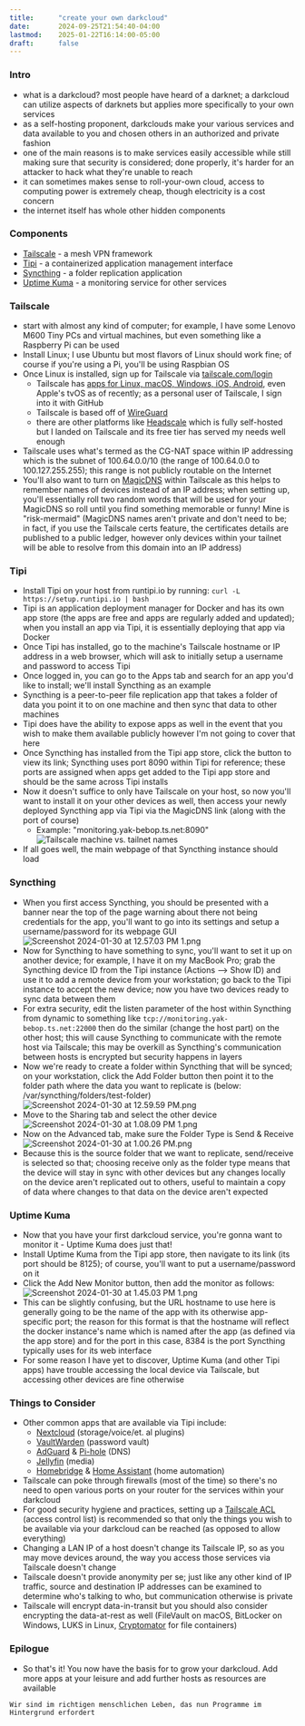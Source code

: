 ```yaml
---
title:      "create your own darkcloud"
date:       2024-09-25T21:54:40-04:00
lastmod:    2025-01-22T16:14:00-05:00
draft:      false
---
```


### Intro

- what is a darkcloud? most people have heard of a darknet; a darkcloud can utilize aspects of darknets but applies more specifically to your own services
- as a self-hosting proponent, darkclouds make your various services and data available to you and chosen others in an authorized and private fashion
- one of the main reasons is to make services easily accessible while still making sure that security is considered; done properly, it's harder for an attacker to hack what they're unable to reach
- it can sometimes makes sense to roll-your-own cloud, access to computing power is extremely cheap, though electricity is a cost concern
- the internet itself has whole other hidden components

### Components

- [Tailscale](https://tailscale.com/) - a mesh VPN framework
- [Tipi](https://runtipi.io/) - a containerized application management interface
- [Syncthing](https://syncthing.net/) - a folder replication application
- [Uptime Kuma](https://uptime.kuma.pet/) - a monitoring service for other services

### Tailscale

- start with almost any kind of computer; for example, I have some Lenovo M600 Tiny PCs and virtual machines, but even something like a Raspberry Pi can be used
- Install Linux; I use Ubuntu but most flavors of Linux should work fine; of course if you're using a Pi, you'll be using Raspbian OS
- Once Linux is installed, sign up for Tailscale via [tailscale.com/login](https://login.tailscale.com/login)
  - Tailscale has [apps for Linux, macOS, Windows, iOS, Android](https://tailscale.com/download), even Apple's tvOS as of recently; as a personal user of Tailscale, I sign into it with GitHub
  - Tailscale is based off of [WireGuard](https://www.wireguard.com/)
  - there are other platforms like [Headscale](https://headscale.net/running-headscale-linux/) which is fully self-hosted but I landed on Tailscale and its free tier has served my needs well enough
- Tailscale uses what's termed as the CG-NAT space within IP addressing which is the subnet of 100.64.0.0/10 (the range of 100.64.0.0 to 100.127.255.255); this range is not publicly routable on the Internet
- You'll also want to turn on [MagicDNS](https://tailscale.com/kb/1081/magicdns) within Tailscale as this helps to remember names of devices instead of an IP address; when setting up, you'll essentially roll two random words that will be used for your MagicDNS so roll until you find something memorable or funny! Mine is "risk-mermaid" (MagicDNS names aren't private and don't need to be; in fact, if you use the Tailscale certs feature, the certificates details are published to a public ledger, however only devices within your tailnet will be able to resolve from this domain into an IP address)

### Tipi

- Install Tipi on your host from runtipi.io by running:
  `curl -L https://setup.runtipi.io | bash`
- Tipi is an application deployment manager for Docker and has its own app store (the apps are free and apps are regularly added and updated); when you install an app via Tipi, it is essentially deploying that app via Docker
- Once Tipi has installed, go to the machine's Tailscale hostname or IP address in a web browser, which will ask to initially setup a username and password to access Tipi
- Once logged in, you can go to the Apps tab and search for an app you'd like to install; we'll install Syncthing as an example
- Syncthing is a peer-to-peer file replication app that takes a folder of data you point it to on one machine and then sync that data to other machines
- Tipi does have the ability to expose apps as well in the event that you wish to make them available publicly however I'm not going to cover that here
- Once Syncthing has installed from the Tipi app store, click the button to view its link; Syncthing uses port 8090 within Tipi for reference; these ports are assigned when apps get added to the Tipi app store and should be the same across Tipi installs
- Now it doesn't suffice to only have Tailscale on your host, so now you'll want to install it on your other devices as well, then access your newly deployed Syncthing app via Tipi via the MagicDNS link (along with the port of course)
  - Example: "monitoring.yak-bebop.ts.net:8090"
  ![Tailscale machine vs. tailnet names](/posts/darkcloud/f257b0cee848fdce77be199da6774e8c7299d914.png)
- If all goes well, the main webpage of that Syncthing instance should load

### Syncthing

- When you first access Syncthing, you should be presented with a banner near the top of the page warning about there not being credentials for the app, you'll want to go into its settings and setup a username/password for its webpage GUI![Screenshot 2024-01-30 at 12.57.03 PM 1.png](/posts/darkcloud/07efea6349436e6f85fdde2fa6644214ec3eb72f.png)
- Now for Syncthing to have something to sync, you'll want to set it up on another device; for example, I have it on my MacBook Pro; grab the Syncthing device ID from the Tipi instance (Actions --\> Show ID) and use it to add a remote device from your workstation; go back to the Tipi instance to accept the new device; now you have two devices ready to sync data between them
- For extra security, edit the listen parameter of the host within Syncthing from dynamic to something like `tcp://monitoring.yak-bebop.ts.net:22000` then do the similar (change the host part) on the other host; this will cause Syncthing to communicate with the remote host via Tailscale; this may be overkill as Syncthing's communication between hosts is encrypted but security happens in layers
- Now we're ready to create a folder within Syncthing that will be synced; on your workstation, click the Add Folder button then point it to the folder path where the data you want to replicate is (below: /var/syncthing/folders/test-folder)![Screenshot 2024-01-30 at 12.59.59 PM.png](/posts/darkcloud/2.png)
- Move to the Sharing tab and select the other device
![Screenshot 2024-01-30 at 1.08.09 PM 1.png](/posts/darkcloud/342d44e51cc458f63ba3bb213f3cae7bbd1b5339.png)
- Now on the Advanced tab, make sure the Folder Type is Send & Receive
![Screenshot 2024-01-30 at 1.00.26 PM.png](/posts/darkcloud/1.png)
- Because this is the source folder that we want to replicate, send/receive is selected so that; choosing receive only as the folder type means that the device will stay in sync with other devices but any changes locally on the device aren't replicated out to others, useful to maintain a copy of data where changes to that data on the device aren't expected

### Uptime Kuma

- Now that you have your first darkcloud service, you're gonna want to monitor it - Uptime Kuma does just that!
- Install Uptime Kuma from the Tipi app store, then navigate to its link (its port should be 8125); of course, you'll want to put a username/password on it
- Click the Add New Monitor button, then add the monitor as follows:![Screenshot 2024-01-30 at 1.45.03 PM 1.png](/posts/darkcloud/a6f82ef418be9f522bba4a632d8104a6a81cdf6d.png)
- This can be slightly confusing, but the URL hostname to use here is generally going to be the name of the app with its otherwise app-specific port; the reason for this format is that the hostname will reflect the docker instance's name which is named after the app (as defined via the app store) and for the port in this case, 8384 is the port Syncthing typically uses for its web interface
- For some reason I have yet to discover, Uptime Kuma (and other Tipi apps) have trouble accessing the local device via Tailscale, but accessing other devices are fine otherwise

### Things to Consider

- Other common apps that are available via Tipi include:
  - [Nextcloud](https://nextcloud.com/) (storage/voice/et. al plugins)
  - [VaultWarden](https://github.com/dani-garcia/vaultwarden) (password vault)
  - [AdGuard](https://adguard.com) & [Pi-hole](https://pi-hole.net/) (DNS)
  - [Jellyfin](https://jellyfin.org/) (media)
  - [Homebridge](https://homebridge.io/) & [Home Assistant](https://www.home-assistant.io/) (home automation)
- Tailscale can poke through firewalls (most of the time) so there's no need to open various ports on your router for the services within your darkcloud
- For good security hygiene and practices, setting up a [Tailscale ACL](https://tailscale.com/kb/1018/acls) (access control list) is recommended so that only the things you wish to be available via your darkcloud can be reached (as opposed to allow everything)
- Changing a LAN IP of a host doesn't change its Tailscale IP, so as you may move devices around, the way you access those services via Tailscale doesn't change
- Tailscale doesn't provide anonymity per se; just like any other kind of IP traffic, source and destination IP addresses can be examined to determine who's talking to who, but communication otherwise is private
- Tailscale will encrypt data-in-transit but you should also consider encrypting the data-at-rest as well (FileVault on macOS, BitLocker on Windows, LUKS in Linux, [Cryptomator](https://cryptomator.org/) for file containers)

### Epilogue

- So that's it! You now have the basis for to grow your darkcloud. Add more apps at your leisure and add further hosts as resources are available

<!-- -->

    Wir sind im richtigen menschlichen Leben, das nun Programme im Hintergrund erfordert

